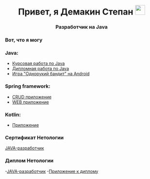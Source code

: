 <h1 align="center">Привет, я Демакин Степан</a> 
<img src="https://github.com/blackcater/blackcater/raw/main/images/Hi.gif" height="32"/></h1>

<h3 align="center">Разработчик на Java</h3>

### Вот, что я могу

### Java:
- [Курсовая работа по Java](https://github.com/Stepashkin63/Converter)
- [Дипломная работа по Java](https://github.com/Stepashkin63/Netology-diplom)
- [Игра "Однорукий бандит" на Android](https://github.com/Stepashkin63/SlotMachine)

### Spring framework:
- [CRUD приложение](https://github.com/Stepashkin63/Spring-CRUD-Application)
- [WEB приложение](https://github.com/Stepashkin63/Spring-Web-Application)

### Kotlin:
- [Приложение](https://github.com/Stepashkin63/Kotlin_HW1)

### Сертификат Нетологии
[JAVA-разработчик](https://github.com/Stepashkin63/Stepashkin63/blob/7325cd33e0ca3e07033be746dcc0abecacbe7ffb/certificate%20Netology.pdf)

### Диплом Нетологии
-[JAVA-разработчик](https://github.com/Stepashkin63/Stepashkin63/blob/main/img/Diplom%20Netology.jpg)
-[Приложение к диплому](https://github.com/Stepashkin63/Stepashkin63/blob/main/img/Diploma%20Supplement.jpg)